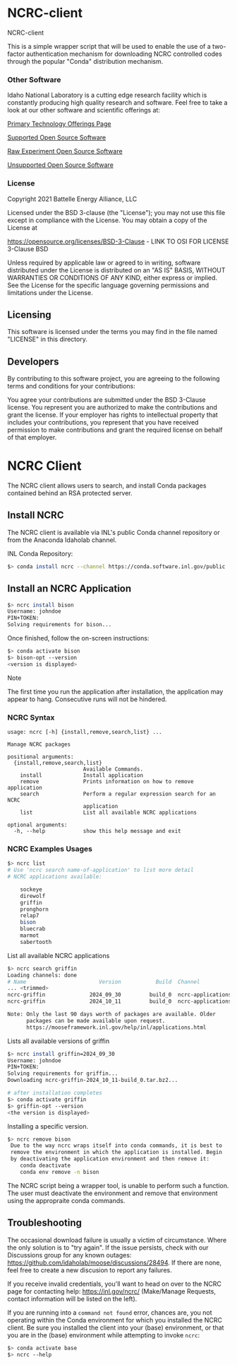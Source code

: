 # NCRC-client
NCRC-client

This is a simple wrapper script that will be used to enable the use of a two-factor authentication
mechanism for downloading NCRC controlled codes through the popular "Conda" distribution mechanism.


### Other Software
Idaho National Laboratory is a cutting edge research facility which is constantly producing high
quality research and software. Feel free to take a look at our other software and scientific
offerings at:

[Primary Technology Offerings Page](https://www.inl.gov/inl-initiatives/technology-deployment)

[Supported Open Source Software](https://github.com/idaholab)

[Raw Experiment Open Source Software](https://github.com/IdahoLabResearch)

[Unsupported Open Source Software](https://github.com/IdahoLabCuttingBoard)

### License

Copyright 2021 Battelle Energy Alliance, LLC

Licensed under the BSD 3-clause (the "License");
you may not use this file except in compliance with the License.
You may obtain a copy of the License at

  https://opensource.org/licenses/BSD-3-Clause - LINK TO OSI FOR LICENSE 3-Clause BSD

Unless required by applicable law or agreed to in writing, software
distributed under the License is distributed on an "AS IS" BASIS,
WITHOUT WARRANTIES OR CONDITIONS OF ANY KIND, either express or implied.
See the License for the specific language governing permissions and
limitations under the License.


Licensing
-----
This software is licensed under the terms you may find in the file named "LICENSE" in this
directory.


Developers
-----
By contributing to this software project, you are agreeing to the following terms and conditions for
your contributions:

You agree your contributions are submitted under the BSD 3-Clause license. You represent you are
authorized to make the contributions and grant the license. If your employer has rights to
intellectual property that includes your contributions, you represent that you have received
permission to make contributions and grant the required license on behalf of that employer.


# NCRC Client

The NCRC client allows users to search, and install Conda packages contained behind an RSA protected
server.

## Install NCRC

The NCRC client is available via INL's public Conda channel repository or from the Anaconda Idaholab
channel.

INL Conda Repository:
```bash
$> conda install ncrc --channel https://conda.software.inl.gov/public
```

## Install an NCRC Application

```bash
$> ncrc install bison
Username: johndoe
PIN+TOKEN:
Solving requirements for bison...
```

Once finished, follow the on-screen instructions:
```bash
$> conda activate bison
$> bison-opt --version
<version is displayed>
```
> [!NOTE]
> The first time you run the application after installation, the application may appear to hang.
> Consecutive runs will not be hindered.

### NCRC Syntax

```pre
usage: ncrc [-h] {install,remove,search,list} ...

Manage NCRC packages

positional arguments:
  {install,remove,search,list}
                        Available Commands.
    install             Install application
    remove              Prints information on how to remove application
    search              Perform a regular expression search for an NCRC
                        application
    list                List all available NCRC applications

optional arguments:
  -h, --help            show this help message and exit
```

### NCRC Examples Usages

```bash
$> ncrc list
# Use 'ncrc search name-of-application' to list more detail
# NCRC applications available:

	sockeye
	direwolf
	griffin
	pronghorn
	relap7
	bison
	bluecrab
	marmot
	sabertooth
```
List all available NCRC applications

```bash
$> ncrc search griffin
Loading channels: done
# Name                       Version           Build  Channel
... <trimmed>
ncrc-griffin              2024_09_30         build_0  ncrc-applications
ncrc-griffin              2024_10_11         build_0  ncrc-applications

Note: Only the last 90 days worth of packages are available. Older
      packages can be made available upon request.
      https://mooseframework.inl.gov/help/inl/applications.html
```
Lists all available versions of griffin

```bash
$> ncrc install griffin=2024_09_30
Username: johndoe
PIN+TOKEN:
Solving requirements for griffin...
Downloading ncrc-griffin-2024_10_11-build_0.tar.bz2...

# after installation completes
$> conda activate griffin
$> griffin-opt --version
<the version is displayed>
```
Installing a specific version.

```bash
$> ncrc remove bison
 Due to the way ncrc wraps itself into conda commands, it is best to
 remove the environment in which the application is installed. Begin
 by deactivating the application environment and then remove it:
	conda deactivate
	conda env remove -n bison
```

The NCRC script being a wrapper tool, is unable to perform such a function. The user must deactivate
the environment and remove that environment using the appropraite conda commands.

## Troubleshooting

The occasional download failure is usually a victim of circumstance. Where the only solution is to
"try again". If the issue persists, check with our Discussions group for any known outages:
https://github.com/idaholab/moose/discussions/28494. If there are none, feel free to create a new
discusion to report any failures.

If you receive invalid credentials, you'll want to head on over to the NCRC page for contacting
help: https://inl.gov/ncrc/ (Make/Manage Requests, contact information will be listed on the left).

If you are running into a `command not found` error, chances are, you not operating within the
Conda environment for which you installed the NCRC client. Be sure you installed the client into
your (base) environment, or that you are in the (base) environment while attempting to invoke
`ncrc`:

```bash
$> conda activate base
$> ncrc --help
```
